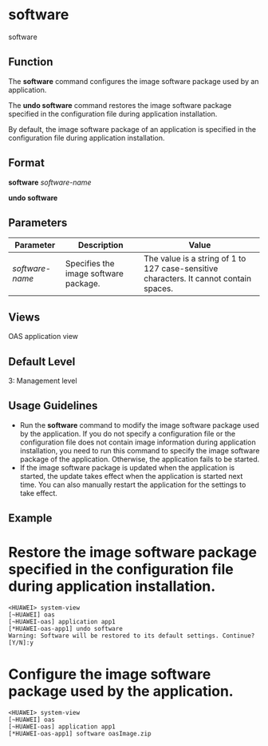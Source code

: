 software
========

software

Function
--------



The **software** command configures the image software package used by an application.

The **undo software** command restores the image software package specified in the configuration file during application installation.



By default, the image software package of an application is specified in the configuration file during application installation.


Format
------

**software** *software-name*

**undo software**


Parameters
----------

| Parameter | Description | Value |
| --- | --- | --- |
| *software-name* | Specifies the image software package. | The value is a string of 1 to 127 case-sensitive characters. It cannot contain spaces. |



Views
-----

OAS application view


Default Level
-------------

3: Management level


Usage Guidelines
----------------

* Run the **software** command to modify the image software package used by the application. If you do not specify a configuration file or the configuration file does not contain image information during application installation, you need to run this command to specify the image software package of the application. Otherwise, the application fails to be started.
* If the image software package is updated when the application is started, the update takes effect when the application is started next time. You can also manually restart the application for the settings to take effect.

Example
-------

# Restore the image software package specified in the configuration file during application installation.
```
<HUAWEI> system-view
[~HUAWEI] oas
[~HUAWEI-oas] application app1
[*HUAWEI-oas-app1] undo software
Warning: Software will be restored to its default settings. Continue? [Y/N]:y

```

# Configure the image software package used by the application.
```
<HUAWEI> system-view
[~HUAWEI] oas
[~HUAWEI-oas] application app1
[*HUAWEI-oas-app1] software oasImage.zip

```
